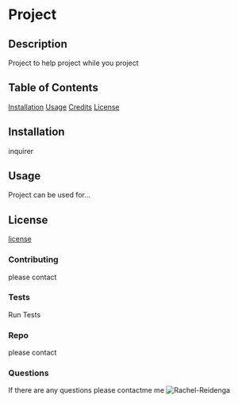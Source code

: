 # Project


## Description
Project to help project while you project


## Table of Contents
[Installation](#Installation)
[Usage](#usage)
[Credits](#contributing)
[License](#license)

## Installation
inquirer

## Usage
Project can be used for...

## License
[license](#license)

### Contributing
please contact

### Tests
Run Tests

### Repo
please contact

### Questions
If there are any questions please contactme me ![Rachel-Reidenga](https://github.com/Rachel-Reidenga)
